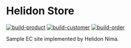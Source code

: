 # Helidon Store

[![build-product](https://github.com/shukawam/helidon-store/actions/workflows/build-product.yaml/badge.svg)](https://github.com/shukawam/helidon-store/actions/workflows/build-product.yaml) [![build-customer](https://github.com/shukawam/helidon-store/actions/workflows/build-customer.yaml/badge.svg)](https://github.com/shukawam/helidon-store/actions/workflows/build-customer.yaml) [![build-order](https://github.com/shukawam/helidon-store/actions/workflows/build-order.yaml/badge.svg)](https://github.com/shukawam/helidon-store/actions/workflows/build-order.yaml)

Sample EC site implemented by Helidon Nima.
